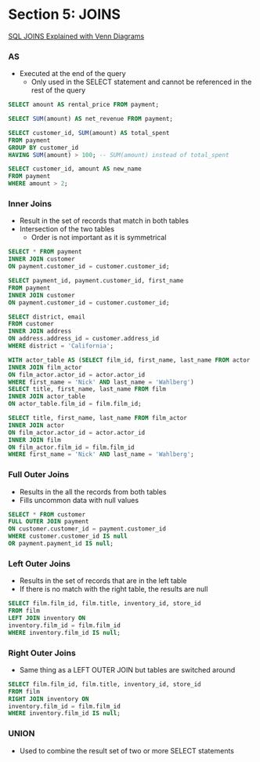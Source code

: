 # Section 5: JOINS

[SQL JOINS Explained with Venn Diagrams](https://blog.codinghorror.com/a-visual-explanation-of-sql-joins/)

### AS 
- Executed at the end of the query
    - Only used in the SELECT statement and cannot be referenced in the rest of the query
```SQL
SELECT amount AS rental_price FROM payment;

SELECT SUM(amount) AS net_revenue FROM payment;

SELECT customer_id, SUM(amount) AS total_spent 
FROM payment
GROUP BY customer_id
HAVING SUM(amount) > 100; -- SUM(amount) instead of total_spent

SELECT customer_id, amount AS new_name 
FROM payment
WHERE amount > 2;
```

### Inner Joins
- Result in the set of records that match in both tables
- Intersection of the two tables
    - Order is not important as it is symmetrical
```SQL
SELECT * FROM payment
INNER JOIN customer
ON payment.customer_id = customer.customer_id;

SELECT payment_id, payment.customer_id, first_name 
FROM payment
INNER JOIN customer
ON payment.customer_id = customer.customer_id;

SELECT district, email
FROM customer
INNER JOIN address
ON address.address_id = customer.address_id
WHERE district = 'California';

WITH actor_table AS (SELECT film_id, first_name, last_name FROM actor
INNER JOIN film_actor
ON film_actor.actor_id = actor.actor_id
WHERE first_name = 'Nick' AND last_name = 'Wahlberg')
SELECT title, first_name, last_name FROM film
INNER JOIN actor_table
ON actor_table.film_id = film.film_id;

SELECT title, first_name, last_name FROM film_actor
INNER JOIN actor
ON film_actor.actor_id = actor.actor_id
INNER JOIN film
ON film_actor.film_id = film.film_id
WHERE first_name = 'Nick' AND last_name = 'Wahlberg';
```

### Full Outer Joins
- Results in the all the records from both tables
- Fills uncommon data with null values
```SQL
SELECT * FROM customer
FULL OUTER JOIN payment
ON customer.customer_id = payment.customer_id
WHERE customer.customer_id IS null
OR payment.payment_id IS null;
```

### Left Outer Joins 
- Results in the set of records that are in the left table
- If there is no match with the right table, the results are null
```SQL
SELECT film.film_id, film.title, inventory_id, store_id
FROM film
LEFT JOIN inventory ON
inventory.film_id = film.film_id
WHERE inventory.film_id IS null;
```

### Right Outer Joins 
- Same thing as a LEFT OUTER JOIN but tables are switched around
```SQL
SELECT film.film_id, film.title, inventory_id, store_id
FROM film
RIGHT JOIN inventory ON
inventory.film_id = film.film_id
WHERE inventory.film_id IS null;
```

### UNION 
- Used to combine the result set of two or more SELECT statements